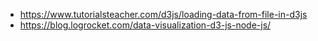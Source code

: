 - https://www.tutorialsteacher.com/d3js/loading-data-from-file-in-d3js
- https://blog.logrocket.com/data-visualization-d3-js-node-js/